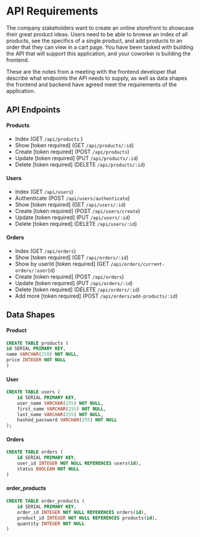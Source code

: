 # API Requirements

The company stakeholders want to create an online storefront to showcase their great product ideas. Users need to be able to browse an index of all products, see the specifics of a single product, and add products to an order that they can view in a cart page. You have been tasked with building the API that will support this application, and your coworker is building the frontend.

These are the notes from a meeting with the frontend developer that describe what endpoints the API needs to supply, as well as data shapes the frontend and backend have agreed meet the requirements of the application.

## API Endpoints

#### Products

- Index (GET `/api/products` )
- Show [token required] (GET `/api/products/:id`)
- Create [token required] (POST `/api/products`)
- Update [token required] (PUT `/api/products/:id`)
- Delete [token required] (DELETE `/api/products/:id`)

#### Users

- Index (GET `/api/users`)
- Authenticate (POST `/api/users/authenticate`)
- Show [token required] (GET `/api/users/:id`)
- Create [token required] (POST `/api/users/create`)
- Update [token required] (PUT `/api/users/:id`)
- Delete [token required] (DELETE `/api/users/:id`)

#### Orders

- Index (GET `/api/orders`)
- Show [token required] (GET `/api/orders/:id`)
- Show by userId [token required] (GET `/api/orders/current-orders/:userId`)
- Create [token required] (POST `/api/orders`)
- Update [token required] (PUT `/api/orders/:id`)
- Delete [token required] (DELETE `/api/orders/:id`)
- Add more [token required] (POST `/api/orders/add-products/:id`)

## Data Shapes

#### Product

```sql
CREATE TABLE products (
id SERIAL PRIMARY KEY,
name VARCHAR(250) NOT NULL,
price INTEGER NOT NULL
)
```

#### User

```sql
CREATE TABLE users (
    id SERIAL PRIMARY KEY,
    user_name VARCHAR(255) NOT NULL,
    first_name VARCHAR(255) NOT NULL,
    last_name VARCHAR(255) NOT NULL,
    hashed_password VARCHAR(255) NOT NULL
);
```

#### Orders

```sql
CREATE TABLE orders (
    id SERIAL PRIMARY KEY,
    user_id INTEGER NOT NULL REFERENCES users(id),
    status BOOLEAN NOT NULL
)
```

#### order_products

```sql
CREATE TABLE order_products (
    id SERIAL PRIMARY KEY,
    order_id INTEGER NOT NULL REFERENCES orders(id),
    product_id INTEGER NOT NULL REFERENCES products(id),
    quantity INTEGER NOT NULL
)
```
